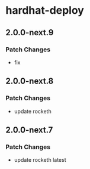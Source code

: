 # hardhat-deploy

## 2.0.0-next.9

### Patch Changes

- fix

## 2.0.0-next.8

### Patch Changes

- update rocketh

## 2.0.0-next.7

### Patch Changes

- update rocketh latest
